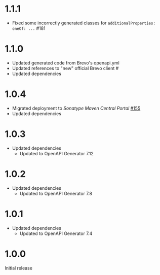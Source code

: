 # 1.1.1
* Fixed some incorrectly generated classes for ``additionalProperties: oneOf: ...`` #181

# 1.1.0
* Updated generated code from Brevo's openapi.yml
* Updated references to "new" official Brevo client #
* Updated dependencies

# 1.0.4
* Migrated deployment to _Sonatype Maven Central Portal_ [#155](https://github.com/xdev-software/standard-maven-template/issues/155)
* Updated dependencies

# 1.0.3
* Updated dependencies
  * Updated to OpenAPI Generator 7.12

# 1.0.2
* Updated dependencies
  * Updated to OpenAPI Generator 7.8

# 1.0.1
* Updated dependencies
  * Updated to OpenAPI Generator 7.4

# 1.0.0
Initial release
